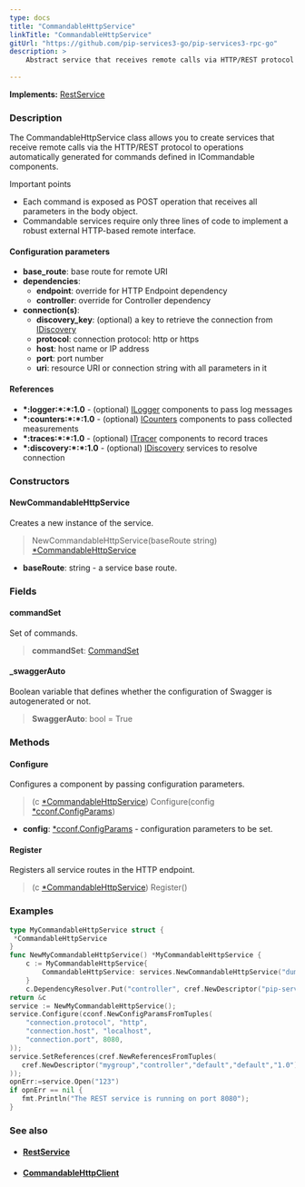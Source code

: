 ```yaml
---
type: docs
title: "CommandableHttpService"
linkTitle: "CommandableHttpService"
gitUrl: "https://github.com/pip-services3-go/pip-services3-rpc-go"
description: >
    Abstract service that receives remote calls via HTTP/REST protocol to operations automatically generated for commands defined in ICommandable components. 
    
---
```


**Implements:** [RestService](../rest_service)


### Description

The CommandableHttpService class allows you to create services that receive remote calls via the HTTP/REST protocol to operations automatically generated for commands defined in ICommandable components.

Important points

- Each command is exposed as POST operation that receives all parameters in the body object. 
- Commandable services require only three lines of code to implement a robust external HTTP-based remote interface.

#### Configuration parameters

- **base_route**:              base route for remote URI
- **dependencies**:
    - **endpoint**:              override for HTTP Endpoint dependency
    - **controller**:            override for Controller dependency
- **connection(s)**:           
    - **discovery_key**:         (optional) a key to retrieve the connection from [IDiscovery](../../../components/connect/idiscovery)
    - **protocol**:              connection protocol: http or https
    - **host**:                  host name or IP address
    - **port**:                  port number
    - **uri**:                   resource URI or connection string with all parameters in it


#### References

- **\*:logger:\*:\*:1.0** - (optional) [ILogger](../../../components/log/ilogger) components to pass log messages
- **\*:counters:\*:\*:1.0** - (optional) [ICounters](../../../components/count/icounters) components to pass collected measurements
- **\*:traces:\*:\*:1.0** - (optional) [ITracer](../../../components/trace/itracer) components to record traces
- **\*:discovery:\*:\*:1.0** - (optional) [IDiscovery](../../../components/connect/idiscovery) services to resolve connection




### Constructors

#### NewCommandableHttpService
Creates a new instance of the service.

> NewCommandableHttpService(baseRoute string) [*CommandableHttpService]()

- **baseRoute**: string - a service base route.


### Fields

<span class="hide-title-link">

#### commandSet
Set of commands.
> **commandSet**: [CommandSet](../../../commons/commands/command_set)

#### _swaggerAuto
Boolean variable that defines whether the configuration of Swagger is autogenerated or not.
> **SwaggerAuto**: bool = True


</span>


### Methods

#### Configure
Configures a component by passing configuration parameters.

> (c [*CommandableHttpService]()) Configure(config [*cconf.ConfigParams](../../../commons/config/config_params))

- **config**: [*cconf.ConfigParams](../../../commons/config/config_params) - configuration parameters to be set.


#### Register
Registers all service routes in the HTTP endpoint.

> (c [*CommandableHttpService]()) Register()


### Examples

```go
type MyCommandableHttpService struct {
 *CommandableHttpService
}
func NewMyCommandableHttpService() *MyCommandableHttpService {
	c := MyCommandableHttpService{
		CommandableHttpService: services.NewCommandableHttpService("dummies"),
	}
	c.DependencyResolver.Put("controller", cref.NewDescriptor("pip-services-dummies", "controller", "default", "*", "*"))
return &c
service := NewMyCommandableHttpService();
service.Configure(cconf.NewConfigParamsFromTuples(
    "connection.protocol", "http",
    "connection.host", "localhost",
    "connection.port", 8080,
));
service.SetReferences(cref.NewReferencesFromTuples(
   cref.NewDescriptor("mygroup","controller","default","default","1.0"), controller
));
opnErr:=service.Open("123")
if opnErr == nil {
   fmt.Println("The REST service is running on port 8080");
}
```


### See also
- #### [RestService](../rest_service)
- #### [CommandableHttpClient](../../clients/commandable_http_client)
